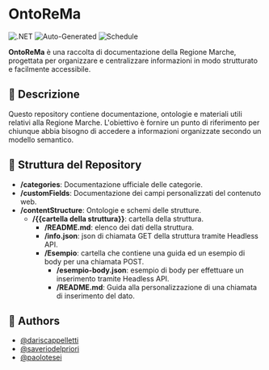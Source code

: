 # OntoReMa

![.NET](https://img.shields.io/badge/.NET-8.0-blue)
![Auto-Generated](https://img.shields.io/badge/docs-auto--generated-brightgreen)
![Schedule](https://img.shields.io/badge/Update%20Schedule-Daily-blue)

**OntoReMa** è una raccolta di documentazione della Regione Marche, progettata per organizzare e centralizzare informazioni in modo strutturato e facilmente accessibile.

## 📌 Descrizione
Questo repository contiene documentazione, ontologie e materiali utili relativi alla Regione Marche. L'obiettivo è fornire un punto di riferimento per chiunque abbia bisogno di accedere a informazioni organizzate secondo un modello semantico.

## 📂 Struttura del Repository
- **/categories**: Documentazione ufficiale delle categorie.
- **/customFields**: Documentazione dei campi personalizzati del contenuto web.
- **/contentStructure**: Ontologie e schemi delle strutture.
  - **/{{cartella della struttura}}**: cartella della struttura.
    - **/README.md**: elenco dei dati della struttura.
    - **/info.json**: json di chiamata GET della struttura tramite Headless API.
    - **/Esempio**: cartella che contiene una guida ed un esempio di body per una chiamata POST.
      - **/esempio-body.json**: esempio di body per effettuare un inserimento tramite Headless API.
      - **/README.md**: Guida alla personalizzazione di una chiamata di inserimento del dato.


## 👥 Authors

- [@dariscappelletti](https://github.com/DarisCappelletti)
- [@saveriodelpriori](https://github.com/xavbeta)
- [@paolotesei](https://github.com/PaoloTesei)
